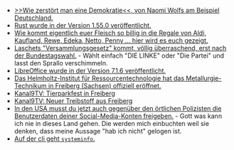 * [>>Wie zerstört man eine Demokratie<<, von Naomi Wolfs am Beispiel Deutschland.](http://blog.todamax.net/2021/polizeistaat-brd/)
* [Rust wurde in der Version 1.55.0 veröffentlicht.](https://blog.rust-lang.org/2021/09/09/Rust-1.55.0.html)
* [Wie kommt eigentlich euer Fleisch so billig in die Regale von Aldi, Kaufland, Rewe, Edeka, Netto, Penny ... hier wird es euch gezeigt.](https://netzfrauen.org/2021/09/09/banliveexports/)
* [Laschets "Versammlungsgesetz" kommt, völlig überraschend, erst nach der Bundestagswahl.](https://netzpolitik.org/2021/nordrhein-westfalen-laschets-umstrittenes-versammlungsgesetz-soll-erst-nach-der-bundestagswahl-kommen/) - Wählt einfach "DIE LINKE" oder "Die Partei" und lasst den Sprallo verschimmeln.
* [LibreOffice wurde in der Version 7.1.6 veröffentlicht.](https://www.planet3dnow.de/cms/63405-__trashed/)
* [Das Helmholtz-Institut für Ressourcentechnologie hat das Metallurgie-Technikum in Freiberg (Sachsen) offiziell eröffnet.](https://www.mdr.de/nachrichten/sachsen/chemnitz/freiberg/neues-metallurgie-technikum-forschung-100.html)
* [Kanal9TV: Tierparkfest in Freiberg](https://www.youtube.com/watch?v=aytdJKg3etA)
* [Kanal9TV: Neuer Treibstoff aus Freiberg](https://www.youtube.com/watch?v=oQ6mE9P0IQo)
* [In den USA musst du jetzt auch gegenüber den örtlichen Polizisten die Benutzerdaten deiner Social-Media-Konten freigeben.](https://netzpolitik.org/2021/polizeiarbeit-in-los-angeles-verdaechtigte-muessen-mit-privaten-social-media-accounts-rausruecken/) - Gott was kann ich nie in dieses Land gehen. Die werden mich einbuchten weil sie denken, dass meine Aussage "hab ich nicht" gelogen ist.
* [Auf der cli geht `systeminfo`.](https://www.shellhacks.com/how-to-check-windows-version-cmd-powershell/)
